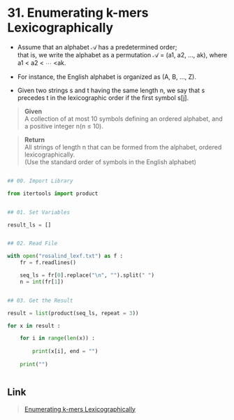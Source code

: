 # 31. Enumerating k-mers Lexicographically

* Assume that an alphabet 𝒜 has a predetermined order;   
that is, we write the alphabet as a permutation 𝒜 = (a1, a2, …, ak), where a1 < a2 < ⋯ <ak. 

* For instance, the English alphabet is organized as (A, B, …, Z).

* Given two strings s and t having the same length n, 
we say that s precedes t in the lexicographic order if the first symbol s[j].


> **Given**    
> A collection of at most 10 symbols defining an ordered alphabet, and a positive integer n(n ≤ 10).

> **Return**    
> All strings of length n that can be formed from the alphabet, ordered lexicographically.   
(Use the standard order of symbols in the English alphabet)
 
```python

## 00. Import Library

from itertools import product


## 01. Set Variables

result_ls = []


## 02. Read File

with open("rosalind_lexf.txt") as f :
	fr = f.readlines()

	seq_ls = fr[0].replace("\n", "").split(" ")
	n = int(fr[1])


## 03. Get the Result

result = list(product(seq_ls, repeat = 3))

for x in result :

	for i in range(len(x)) :
  
		print(x[i], end = "")
    
	print("")



```


## Link

> [Enumerating k-mers Lexicographically](http://rosalind.info/problems/lexf/)
